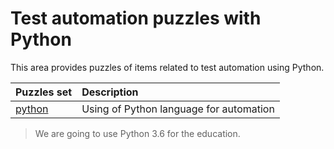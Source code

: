 # Test automation puzzles with Python
This area provides puzzles of items related to test automation using Python.

Puzzles set|Description 
:---|:---
[python](python/README.md)|Using of Python language for automation

> We are going to use Python 3.6 for the education.
